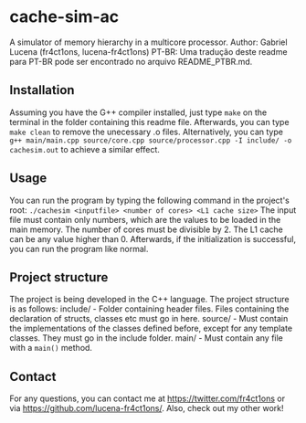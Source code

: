 # cache-sim-ac
A simulator of memory hierarchy in a multicore processor.
Author: Gabriel Lucena (fr4ct1ons, lucena-fr4ct1ons)
PT-BR: Uma tradução deste readme para PT-BR pode ser encontrado no arquivo README_PTBR.md.

## Installation
Assuming you have the G++ compiler installed, just type `make` on the terminal in the folder containing this readme file. Afterwards, you can type `make clean` to remove the unecessary .o files. Alternatively, you can type `g++ main/main.cpp source/core.cpp source/processor.cpp -I include/ -o cachesim.out` to achieve a similar effect.

## Usage
You can run the program by typing the following command in the project's root:
`./cachesim <inputfile> <number of cores> <L1 cache size>`
The input file must contain only numbers, which are the values to be loaded in the main memory. The number of cores must be divisible by 2. The L1 cache can be any value higher than 0. Afterwards, if the initialization is successful, you can run the program like normal.

## Project structure
The project is being developed in the C++ language.
The project structure is as follows:
include/ - Folder containing header files. Files containing the declaration of structs, classes etc must go in here.
source/ - Must contain the implementations of the classes defined before, except for any template classes. They must go in the include folder.
main/ - Must contain any file with a `main()` method.

## Contact
For any questions, you can contact me at https://twitter.com/fr4ct1ons or via https://github.com/lucena-fr4ct1ons/. Also, check out my other work!
